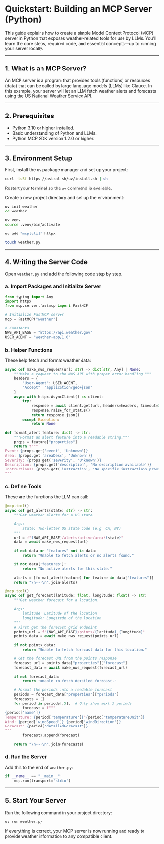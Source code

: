 # Quickstart: Building an MCP Server (Python)

This guide explains how to create a simple Model Context Protocol (MCP) server in Python that exposes weather-related tools for use by LLMs. You’ll learn the core steps, required code, and essential concepts—up to running your server locally.

---

## 1. What is an MCP Server?

An MCP server is a program that provides tools (functions) or resources (data) that can be called by large language models (LLMs) like Claude. In this example, your server will let an LLM fetch weather alerts and forecasts using the US National Weather Service API.

---

## 2. Prerequisites

- Python 3.10 or higher installed.
- Basic understanding of Python and LLMs.
- Python MCP SDK version 1.2.0 or higher.

---

## 3. Environment Setup

First, install the `uv` package manager and set up your project:

```bash
curl -LsSf https://astral.sh/uv/install.sh | sh
```

Restart your terminal so the `uv` command is available.

Create a new project directory and set up the environment:

```bash
uv init weather
cd weather

uv venv
source .venv/bin/activate

uv add "mcp[cli]" httpx

touch weather.py
```

---

## 4. Writing the Server Code

Open `weather.py` and add the following code step by step.

### a. Import Packages and Initialize Server

```python
from typing import Any
import httpx
from mcp.server.fastmcp import FastMCP

# Initialize FastMCP server
mcp = FastMCP("weather")

# Constants
NWS_API_BASE = "https://api.weather.gov"
USER_AGENT = "weather-app/1.0"
```

### b. Helper Functions

These help fetch and format weather data:

```python
async def make_nws_request(url: str) -> dict[str, Any] | None:
    """Make a request to the NWS API with proper error handling."""
    headers = {
        "User-Agent": USER_AGENT,
        "Accept": "application/geo+json"
    }
    async with httpx.AsyncClient() as client:
        try:
            response = await client.get(url, headers=headers, timeout=30.0)
            response.raise_for_status()
            return response.json()
        except Exception:
            return None

def format_alert(feature: dict) -> str:
    """Format an alert feature into a readable string."""
    props = feature["properties"]
    return f"""
Event: {props.get('event', 'Unknown')}
Area: {props.get('areaDesc', 'Unknown')}
Severity: {props.get('severity', 'Unknown')}
Description: {props.get('description', 'No description available')}
Instructions: {props.get('instruction', 'No specific instructions provided')}
"""
```

### c. Define Tools

These are the functions the LLM can call:

```python
@mcp.tool()
async def get_alerts(state: str) -> str:
    """Get weather alerts for a US state.

    Args:
        state: Two-letter US state code (e.g. CA, NY)
    """
    url = f"{NWS_API_BASE}/alerts/active/area/{state}"
    data = await make_nws_request(url)

    if not data or "features" not in data:
        return "Unable to fetch alerts or no alerts found."

    if not data["features"]:
        return "No active alerts for this state."

    alerts = [format_alert(feature) for feature in data["features"]]
    return "\n---\n".join(alerts)

@mcp.tool()
async def get_forecast(latitude: float, longitude: float) -> str:
    """Get weather forecast for a location.

    Args:
        latitude: Latitude of the location
        longitude: Longitude of the location
    """
    # First get the forecast grid endpoint
    points_url = f"{NWS_API_BASE}/points/{latitude},{longitude}"
    points_data = await make_nws_request(points_url)

    if not points_data:
        return "Unable to fetch forecast data for this location."

    # Get the forecast URL from the points response
    forecast_url = points_data["properties"]["forecast"]
    forecast_data = await make_nws_request(forecast_url)

    if not forecast_data:
        return "Unable to fetch detailed forecast."

    # Format the periods into a readable forecast
    periods = forecast_data["properties"]["periods"]
    forecasts = []
    for period in periods[:5]:  # Only show next 5 periods
        forecast = f"""
{period['name']}:
Temperature: {period['temperature']}°{period['temperatureUnit']}
Wind: {period['windSpeed']} {period['windDirection']}
Forecast: {period['detailedForecast']}
"""
        forecasts.append(forecast)

    return "\n---\n".join(forecasts)
```

### d. Run the Server

Add this to the end of `weather.py`:

```python
if __name__ == "__main__":
    mcp.run(transport='stdio')
```

---

## 5. Start Your Server

Run the following command in your project directory:

```bash
uv run weather.py
```

If everything is correct, your MCP server is now running and ready to provide weather information to any compatible client.
